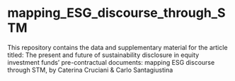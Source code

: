 # mapping_ESG_discourse_through_STM
This repository contains the data and supplementary material for the article titled: The present and future of sustainability disclosure in equity investment funds’ pre-contractual documents: mapping ESG discourse through STM, by Caterina Cruciani &amp; Carlo Santagiustina
